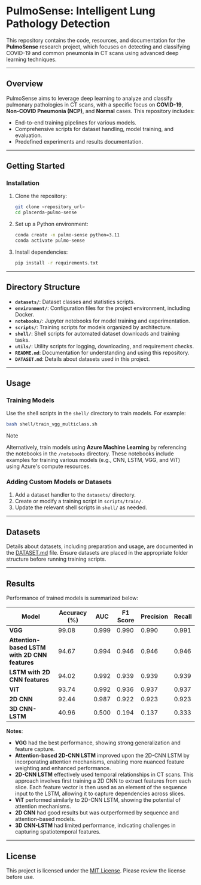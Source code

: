 # PulmoSense: Intelligent Lung Pathology Detection

This repository contains the code, resources, and documentation for the **PulmoSense** research project, which focuses on detecting and classifying COVID-19 and common pneumonia in CT scans using advanced deep learning techniques.

---

## Overview

PulmoSense aims to leverage deep learning to analyze and classify pulmonary pathologies in CT scans, with a specific focus on **COVID-19**, **Non-COVID Pneumonia (NCP)**, and **Normal** cases. This repository includes:

- End-to-end training pipelines for various models.
- Comprehensive scripts for dataset handling, model training, and evaluation.
- Predefined experiments and results documentation.

---

## Getting Started

### Installation

1. Clone the repository:
   ```bash
   git clone <repository_url>
   cd placerda-pulmo-sense
   ```

2. Set up a Python environment:
   ```bash
   conda create -n pulmo-sense python=3.11
   conda activate pulmo-sense
   ```

3. Install dependencies:
   ```bash
   pip install -r requirements.txt
   ```

---

## Directory Structure

- **`datasets/`**: Dataset classes and statistics scripts.
- **`environment/`**: Configuration files for the project environment, including Docker.
- **`notebooks/`**: Jupyter notebooks for model training and experimentation.
- **`scripts/`**: Training scripts for models organized by architecture.
- **`shell/`**: Shell scripts for automated dataset downloads and training tasks.
- **`utils/`**: Utility scripts for logging, downloading, and requirement checks.
- **`README.md`**: Documentation for understanding and using this repository.
- **`DATASET.md`**: Details about datasets used in this project.

---

## Usage

### Training Models

Use the shell scripts in the `shell/` directory to train models. For example:

```bash
bash shell/train_vgg_multiclass.sh
```

> [!Note]
> Alternatively, train models using **Azure Machine Learning** by referencing the notebooks in the `/notebooks` directory. These notebooks include examples for training various models (e.g., CNN, LSTM, VGG, and ViT) using Azure's compute resources.

### Adding Custom Models or Datasets

1. Add a dataset handler to the `datasets/` directory.
2. Create or modify a training script in `scripts/train/`.
3. Update the relevant shell scripts in `shell/` as needed.

---

## Datasets

Details about datasets, including preparation and usage, are documented in the [DATASET.md](DATASET.md) file. Ensure datasets are placed in the appropriate folder structure before running training scripts.

---

## Results

Performance of trained models is summarized below:

| Model                           | Accuracy (%) | AUC   | F1 Score | Precision | Recall |
| ------------------------------- | ------------ | ----- | -------- | --------- | ------ |
| **VGG**                         | 99.08        | 0.999 | 0.990    | 0.990     | 0.991  |
| **Attention-based LSTM with 2D CNN features** | 94.67        | 0.994 | 0.946    | 0.946     | 0.946  |
| **LSTM with 2D CNN features**                 | 94.02        | 0.992 | 0.939    | 0.939     | 0.939  |
| **ViT**                         | 93.74        | 0.992 | 0.936    | 0.937     | 0.937  |
| **2D CNN**                      | 92.44        | 0.987 | 0.922    | 0.923     | 0.923  |
| **3D CNN-LSTM**                 | 40.96        | 0.500 | 0.194    | 0.137     | 0.333  |

**Notes**:

- **VGG** had the best performance, showing strong generalization and feature capture.
- **Attention-based 2D-CNN LSTM** improved upon the 2D-CNN LSTM by incorporating attention mechanisms, enabling more nuanced feature weighting and enhanced performance.
- **2D-CNN LSTM** effectively used temporal relationships in CT scans. This approach involves first training a 2D CNN to extract features from each slice. Each feature vector is then used as an element of the sequence input to the LSTM, allowing it to capture dependencies across slices.
- **ViT** performed similarly to 2D-CNN LSTM, showing the potential of attention mechanisms.
- **2D CNN** had good results but was outperformed by sequence and attention-based models.
- **3D CNN-LSTM** had limited performance, indicating challenges in capturing spatiotemporal features.

---

## License

This project is licensed under the [MIT License](https://opensource.org/licenses/MIT). Please review the license before use.
